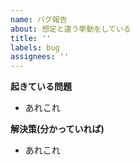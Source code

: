 ```yaml
---
name: バグ報告
about: 想定と違う挙動をしている
title: ''
labels: bug
assignees: ''
---
```


**起きている問題**

- あれこれ

**解決策(分かっていれば)**

- あれこれ
